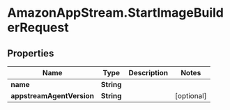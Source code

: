 # AmazonAppStream.StartImageBuilderRequest

## Properties

Name | Type | Description | Notes
------------ | ------------- | ------------- | -------------
**name** | **String** |  | 
**appstreamAgentVersion** | **String** |  | [optional] 


